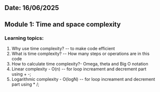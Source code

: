 ## Date: 16/06/2025

## Module 1: Time and space complexity

### Learning topics:

1. Why use time complexity? -- to make code efficient
2. What is time complexity? -- How many steps or operations are in this code
3. How to calculate time complexity?- Omega, theta and Big O notation
4. Linear complexity - O(n) -- for loop increament and decrement part using + -;
5. Logarithmic complexity - O(logN) -- for loop increament and decrement part using \* /;
